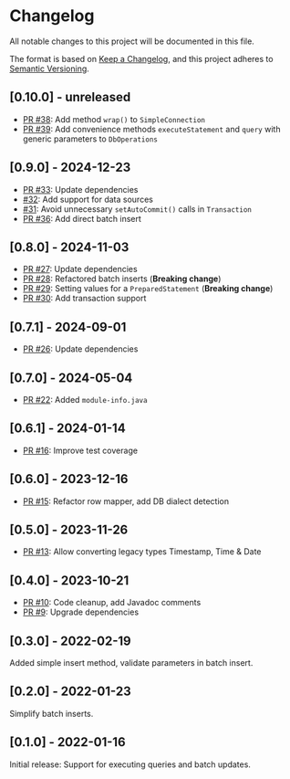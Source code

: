 # Changelog
All notable changes to this project will be documented in this file.

The format is based on [Keep a Changelog](https://keepachangelog.com/en/1.0.0/),
and this project adheres to [Semantic Versioning](https://semver.org/spec/v2.0.0.html).

## [0.10.0] - unreleased

- [PR #38](https://github.com/itsallcode/simple-jdbc/pull/38): Add method `wrap()` to `SimpleConnection`
- [PR #39](https://github.com/itsallcode/simple-jdbc/pull/39): Add convenience methods `executeStatement` and `query` with generic parameters to `DbOperations`

## [0.9.0] - 2024-12-23

- [PR #33](https://github.com/itsallcode/simple-jdbc/pull/33): Update dependencies
- [#32](https://github.com/itsallcode/simple-jdbc/issues/32): Add support for data sources
- [#31](https://github.com/itsallcode/simple-jdbc/issues/31): Avoid unnecessary `setAutoCommit()` calls in `Transaction`
- [PR #36](https://github.com/itsallcode/simple-jdbc/pull/36): Add direct batch insert

## [0.8.0] - 2024-11-03

- [PR #27](https://github.com/itsallcode/simple-jdbc/pull/27): Update dependencies
- [PR #28](https://github.com/itsallcode/simple-jdbc/pull/28): Refactored batch inserts (**Breaking change**)
- [PR #29](https://github.com/itsallcode/simple-jdbc/pull/29): Setting values for a `PreparedStatement` (**Breaking change**)
- [PR #30](https://github.com/itsallcode/simple-jdbc/pull/30): Add transaction support

## [0.7.1] - 2024-09-01

- [PR #26](https://github.com/itsallcode/simple-jdbc/pull/26): Update dependencies

## [0.7.0] - 2024-05-04

- [PR #22](https://github.com/itsallcode/simple-jdbc/pull/22): Added `module-info.java`

## [0.6.1] - 2024-01-14

- [PR #16](https://github.com/itsallcode/simple-jdbc/pull/16): Improve test coverage

## [0.6.0] - 2023-12-16

- [PR #15](https://github.com/itsallcode/simple-jdbc/pull/15): Refactor row mapper, add DB dialect detection

## [0.5.0] - 2023-11-26

- [PR #13](https://github.com/itsallcode/simple-jdbc/pull/13): Allow converting legacy types Timestamp, Time & Date

## [0.4.0] - 2023-10-21

- [PR #10](https://github.com/itsallcode/simple-jdbc/pull/10): Code cleanup, add Javadoc comments
- [PR #9](https://github.com/itsallcode/simple-jdbc/pull/9): Upgrade dependencies

## [0.3.0] - 2022-02-19

Added simple insert method, validate parameters in batch insert.

## [0.2.0] - 2022-01-23

Simplify batch inserts.

## [0.1.0] - 2022-01-16

Initial release: Support for executing queries and batch updates.
